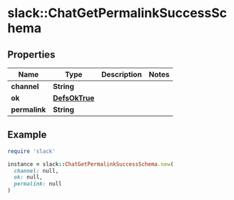 # slack::ChatGetPermalinkSuccessSchema

## Properties

| Name | Type | Description | Notes |
| ---- | ---- | ----------- | ----- |
| **channel** | **String** |  |  |
| **ok** | [**DefsOkTrue**](DefsOkTrue.md) |  |  |
| **permalink** | **String** |  |  |

## Example

```ruby
require 'slack'

instance = slack::ChatGetPermalinkSuccessSchema.new(
  channel: null,
  ok: null,
  permalink: null
)
```

